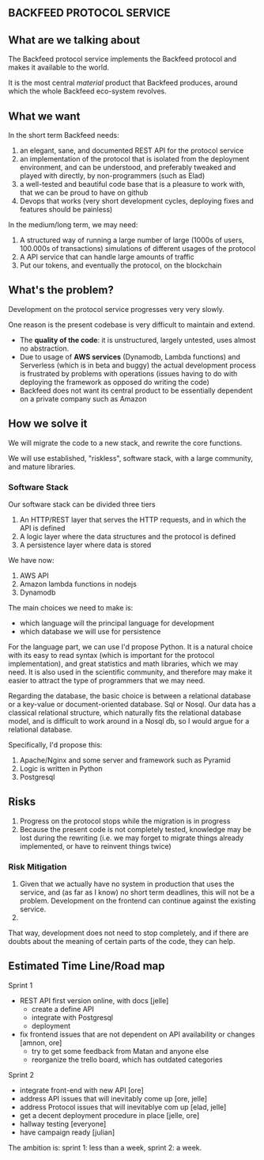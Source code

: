  BACKFEED PROTOCOL SERVICE
--------------------------

## What are we talking about

The Backfeed protocol service implements the Backfeed protocol and makes it available to the world.

It is the most central *material* product that Backfeed produces, around which the whole Backfeed eco-system revolves.

## What we want

In the short term Backfeed needs:

1. an elegant, sane, and documented REST API for the protocol service
1. an implementation of the protocol that is isolated from the deployment environment, and can be understood, and preferably tweaked and played with directly, by non-programmers (such as Elad)
1. a well-tested and beautiful code base that is a pleasure to work with, that we can be proud to have on github 
1. Devops that works (very short development cycles, deploying fixes and features should be painless)

In the medium/long term, we may need:

1. A structured way of running a large number of large (1000s of users, 100.000s of transactions) simulations of different usages of the protocol
1. A API service that can handle large amounts of traffic
1. Put our tokens, and eventually the protocol, on the blockchain


## What's the problem?

Development on the protocol service progresses very very slowly.

One reason is the present codebase is very difficult to maintain and extend. 

* The **quality of the code**: it is unstructured, largely untested, uses almost no abstraction.
* Due to usage of **AWS services** (Dynamodb, Lambda functions) and Serverless (which is in beta and buggy) the actual development process is frustrated by problems with operations (issues having to do with deploying the framework as opposed do writing the code)
* Backfeed does not want its central product to be essentially dependent on a private company such as Amazon


##  How we solve it

We will migrate the code to a new stack, and rewrite the core functions.

We will use established, "riskless", software stack, with a large community, and mature libraries.

### Software Stack

Our software stack can be divided three tiers

1. An HTTP/REST layer that serves the HTTP requests, and in which the API is defined
2. A logic layer where the data structures and the protocol is defined
3. A persistence layer where data is stored

We have now:

1. AWS API
2. Amazon lambda functions in nodejs
3. Dynamodb

The main choices we need to make is:

* which language will the principal language for development
* which database we will use for persistence

For the language part, we can use I'd propose Python. It is a natural choice with its easy to read syntax (which is important for the protocol implementation), and great statistics and math libraries, which we may need. It is also used in the scientific community, and therefore may make it easier to attract the type of programmers that we may need.

Regarding the database, the basic choice is between a relational database or a key-value or document-oriented database. Sql or Nosql.
Our data has a classical relational structure, which naturally fits the relational database model, and is difficult to work around in a Nosql db, so I would argue for a relational database. 

Specifically, I'd propose this:

1. Apache/Nginx and some server and framework such as Pyramid
2. Logic is written in Python
3. Postgresql


## Risks

1. Progress on the protocol stops while the migration is in progress
1. Because the present code is not completely tested, knowledge may be lost during the rewriting (i.e. we may forget to migrate things already implemented, or have to reinvent things twice) 

### Risk Mitigation

1. Given that we actually have no system in production that uses the service, and (as far as I know) no short term deadlines, this will not be a problem. Development on the frontend can continue against the existing service.
2. 
That way, development does not need to stop completely, and if there are doubts about the meaning of certain parts of the code, they can help.

## Estimated Time Line/Road map

Sprint 1

* REST API first version online, with docs [jelle]
    * create a define API
    * integrate with Postgresql
    * deployment
* fix frontend issues that are not dependent on API availability or changes [amnon, ore]
    * try to get some feedback from Matan and anyone else
    * reorganize the trello board, which has outdated categories

Sprint 2

* integrate front-end with new API [ore]
* address API issues that will inevitably come up [ore, jelle]
* address Protocol issues that will inevitablye com up [elad, jelle]
* get a decent deployment procedure in place [jelle, ore]
* hallway testing [everyone]
* have campaign ready [julian]

The ambition is: sprint 1: less than a week, sprint 2: a week.



